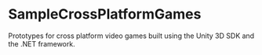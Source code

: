 # SampleCrossPlatformGames
Prototypes for cross platform video games built using the Unity 3D SDK and the .NET framework. 
